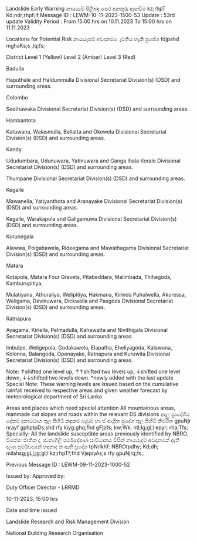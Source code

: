 Landslide Early Warning නායයෑම් පිළිබඳ පෙර අනතුරු ඇඟවීම kz;rhpT Kd;ndr;rhpf;if Message ID : LEWM-10-11-2023-1500-53 Update : 53rd update Validity Period : From 15:00 hrs on 10.11.2023 To 15:00 hrs on 11.11.2023

Locations for Potential Risk නායයෑපම් අවදානම ෙැවතිය හැකි ප්‍රපේශ fdjpahd mghaKs;s ,lq;fs;

District Level 1 (Yellow) Level 2 (Amber) Level 3 (Red)

Badulla

Haputhale and Haldummulla Divisional Secretariat Division(s) (DSD) and surrounding areas.

Colombo

Seethawaka Divisional Secretariat Division(s) (DSD) and surrounding areas.

Hambantota

Katuwana, Walasmulla, Beliatta and Okewela Divisional Secretariat Division(s) (DSD) and surrounding areas.

Kandy

Ududumbara, Udunuwara, Yatinuwara and Ganga Ihala Korale Divisional Secretariat Division(s) (DSD) and surrounding areas.

Thumpane Divisional Secretariat Division(s) (DSD) and surrounding areas.

Kegalle

Mawanella, Yatiyanthota and Aranayake Divisional Secretariat Division(s) (DSD) and surrounding areas.

Kegalle, Warakapola and Galigamuwa Divisional Secretariat Division(s) (DSD) and surrounding areas.

Kurunegala

Alawwa, Polgahawela, Rideegama and Mawathagama Divisional Secretariat Division(s) (DSD) and surrounding areas.

Matara

Kotapola, Matara Four Gravets, Pitabeddara, Malimbada, Thihagoda, Kamburupitiya,

Mulatiyana, Athuraliya, Welipitiya, Hakmana, Kirinda Puhulwella, Akuressa, Weligama, Devinuwara, Dickwella and Pasgoda Divisional Secretariat Division(s) (DSD) and surrounding areas.

Ratnapura

Ayagama, Kiriella, Pelmadulla, Kahawatta and Nivithigala Divisional Secretariat Division(s) (DSD) and surrounding areas.

Imbulpe, Weligepola, Godakawela, Elapatha, Eheliyagoda, Kalawana, Kolonna, Balangoda, Openayake, Ratnapura and Kuruwita Divisional Secretariat Division(s) (DSD) and surrounding areas.

Note: ↑shifted one level up, ↑↑shifted two levels up, ↓shifted one level down, ↓↓shifted two levels down. *newly added with the last update Special Note: These warning levels are issued based on the cumulative rainfall received to respective areas and given weather forecast by meteorological department of Sri Lanka

Areas and places which need special attention All mountainous areas, manmade cut slopes and roads within the relevant DS divisions අදාල ප්‍රාදේශීය දේකම් දකාට්ඨාශ තුල පිහිටි කඳුකර බෑවුම් හා ඒ ආශ්‍රිත ප්‍රදේශ තුල පිහිටි නිර්මිත gpuNjr nrayf gphptpDs;shd rfy kiyg;ghq;fhd gFjpfs; kw;Wk; ntl;lg;gl;l epyr; rha;Tfs; Specially: All the landslide susceptible areas previously identified by NBRO. විපේෂ: ජාතික ද ාඩනැගිලි පර්මදේෂණ සංවිධානය විසින් නායයෑදම් අවදානමක් ඇති දලස පුර්මවදයන් හදුනාද න ඇති ප්‍රදේශ tpNrlkhf: NBROtpdhy; Kd;dh; milahsg;gLj;jg;gl;l kz;rhpTf;fhd VjepiyAs;s rfy gpuNjrq;fs;.

Previous Message ID : LEWM-09-11-2023-1000-52

Issued by: Approved by:

Duty Officer Director - LRRMD

10-11-2023, 15:00 hrs

Date and time issued

Landslide Research and Risk Management Division

National Building Research Organisation